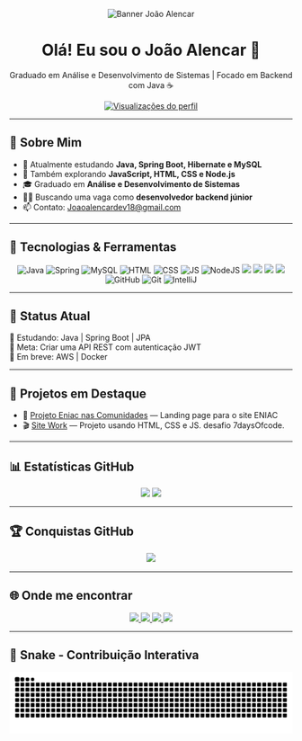 <p align="center">
  <img src="https://github.com/arthurspk/guiadobackend/raw/main/images/guia.png" width="140" alt="Banner João Alencar">
</p>

<h1 align="center">Olá! Eu sou o João Alencar 👋</h1>
<p align="center">Graduado em Análise e Desenvolvimento de Sistemas | Focado em Backend com Java ☕</p>

<p align="center">
  <a href="https://github.com/JoaoAlencar00">
    <img src="https://komarev.com/ghpvc/?username=JoaoAlencar00&label=Visualizações&color=blue&style=flat" alt="Visualizações do perfil"/>
  </a>
</p>

---

## 💼 Sobre Mim

- 🔭 Atualmente estudando **Java, Spring Boot, Hibernate e MySQL**
- 🌱 Também explorando **JavaScript, HTML, CSS e Node.js**
- 🎓 Graduado em **Análise e Desenvolvimento de Sistemas**
- 👨‍💻 Buscando uma vaga como **desenvolvedor backend júnior**
- 📫 Contato: Joaoalencardev18@gmail.com

---

## 🧠 Tecnologias & Ferramentas

<div align="center">
  <img src="https://cdn.jsdelivr.net/gh/devicons/devicon/icons/java/java-original.svg" width="40" alt="Java"/>
  <img src="https://cdn.jsdelivr.net/gh/devicons/devicon/icons/spring/spring-original.svg" width="40" alt="Spring"/>
  <img src="https://cdn.jsdelivr.net/gh/devicons/devicon/icons/mysql/mysql-original.svg" width="40" alt="MySQL"/>
  <img src="https://cdn.jsdelivr.net/gh/devicons/devicon/icons/html5/html5-original.svg" width="40" alt="HTML"/>
  <img src="https://cdn.jsdelivr.net/gh/devicons/devicon/icons/css3/css3-original.svg" width="40" alt="CSS"/>
  <img src="https://cdn.jsdelivr.net/gh/devicons/devicon/icons/javascript/javascript-original.svg" width="40" alt="JS"/>
  <img src="https://cdn.jsdelivr.net/gh/devicons/devicon/icons/nodejs/nodejs-original.svg" width="40" alt="NodeJS"/>
  <img src="https://cdn.jsdelivr.net/gh/devicons/devicon@latest/icons/docker/docker-original-wordmark.svg" width="40" />        
  <img src="https://cdn.jsdelivr.net/gh/devicons/devicon@latest/icons/amazonwebservices/amazonwebservices-original-wordmark.svg" width="40" />
  <img src="https://cdn.jsdelivr.net/gh/devicons/devicon@latest/icons/postman/postman-original.svg" width="40" />
  <img src="https://cdn.jsdelivr.net/gh/devicons/devicon@latest/icons/postgresql/postgresql-original-wordmark.svg"  width="40" />
  <img src="https://cdn.jsdelivr.net/gh/devicons/devicon/icons/github/github-original.svg" width="40" alt="GitHub"/>
  <img src="https://cdn.jsdelivr.net/gh/devicons/devicon/icons/git/git-original.svg" width="40" alt="Git"/>
  <img src="https://cdn.jsdelivr.net/gh/devicons/devicon/icons/intellij/intellij-original.svg" width="40" alt="IntelliJ"/>
</div>

---

## 📌 Status Atual

🧠 Estudando: Java | Spring Boot | JPA  
🚀 Meta: Criar uma API REST com autenticação JWT  
📘 Em breve: AWS | Docker  

---

## 🚀 Projetos em Destaque

- 🔗 [Projeto Eniac nas Comunidades](https://eniac-projeto.vercel.app/) — Landing page para o site ENIAC  
- 🎬 [Site Work](https://site-work.vercel.app/) — Projeto usando HTML, CSS e JS. desafio 7daysOfcode. 

---

## 📊 Estatísticas GitHub

<div align="center">
  <img height="160" src="https://github-readme-stats.vercel.app/api?username=JoaoAlencar00&show_icons=true&theme=dracula&include_all_commits=true&count_private=true" />
  <img height="160" src="https://github-readme-stats.vercel.app/api/top-langs/?username=JoaoAlencar00&layout=compact&langs_count=7&theme=dracula" />
</div>

---

## 🏆 Conquistas GitHub

<div align="center">
  <img src="https://github-profile-trophy.vercel.app/?username=JoaoAlencar00&theme=dracula&row=1&no-frame=true&margin-w=15" />
</div>

---

## 🌐 Onde me encontrar

<div align="center">
  <a href="https://instagram.com/jpx.code" target="_blank">
    <img src="https://img.shields.io/badge/-Instagram-%23E4405F?style=for-the-badge&logo=instagram" />
  </a>
  <a href="mailto:Joaopalencar2000@gmail.com" target="_blank">
    <img src="https://img.shields.io/badge/Gmail-D14836?style=for-the-badge&logo=gmail" />
  </a>
  <a href="https://www.linkedin.com/in/joão-alencar-453362232/" target="_blank">
    <img src="https://img.shields.io/badge/-LinkedIn-%230077B5?style=for-the-badge&logo=linkedin" />
  </a>
  <a href="https://www.twitch.tv/JPXK_ZN13" target="_blank">
    <img src="https://img.shields.io/badge/Twitch-9146FF?style=for-the-badge&logo=twitch" />
  </a>
</div>

---

## 🐍 Snake - Contribuição Interativa

<p align="center">
  <img src="https://github.com/JoaoAlencar00/JoaoAlencar00/blob/output/github-contribution-grid-snake.svg" alt="Snake animation" />
</p>
